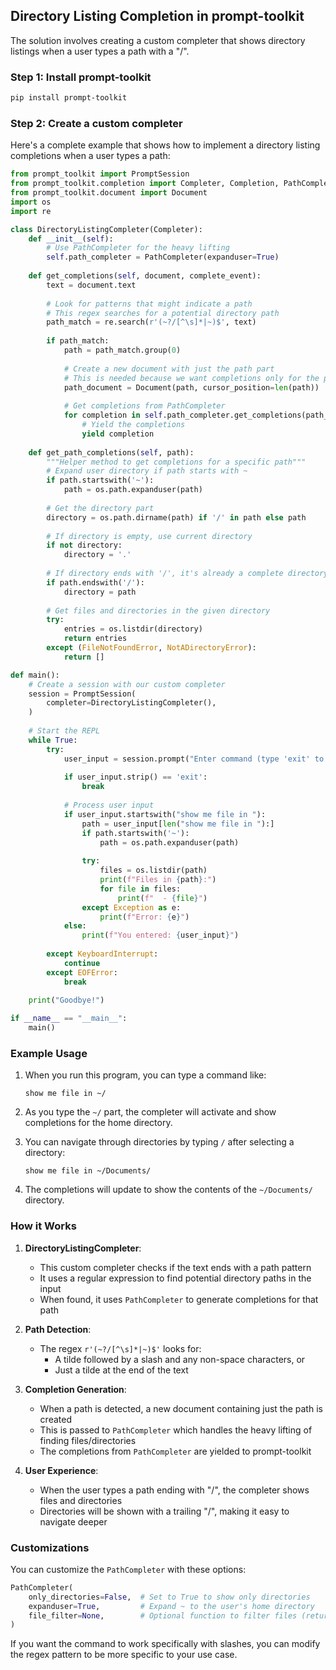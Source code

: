 ## Directory Listing Completion in prompt-toolkit

The solution involves creating a custom completer that shows directory listings when a user types a path with a "/".

### Step 1: Install prompt-toolkit

```bash
pip install prompt-toolkit
```

### Step 2: Create a custom completer

Here's a complete example that shows how to implement a directory listing completions when a user types a path:

```python
from prompt_toolkit import PromptSession
from prompt_toolkit.completion import Completer, Completion, PathCompleter
from prompt_toolkit.document import Document
import os
import re

class DirectoryListingCompleter(Completer):
    def __init__(self):
        # Use PathCompleter for the heavy lifting
        self.path_completer = PathCompleter(expanduser=True)
        
    def get_completions(self, document, complete_event):
        text = document.text
        
        # Look for patterns that might indicate a path
        # This regex searches for a potential directory path
        path_match = re.search(r'(~?/[^\s]*|~)$', text)
        
        if path_match:
            path = path_match.group(0)
            
            # Create a new document with just the path part
            # This is needed because we want completions only for the path part
            path_document = Document(path, cursor_position=len(path))
            
            # Get completions from PathCompleter
            for completion in self.path_completer.get_completions(path_document, complete_event):
                # Yield the completions
                yield completion
                
    def get_path_completions(self, path):
        """Helper method to get completions for a specific path"""
        # Expand user directory if path starts with ~
        if path.startswith('~'):
            path = os.path.expanduser(path)
            
        # Get the directory part
        directory = os.path.dirname(path) if '/' in path else path
        
        # If directory is empty, use current directory
        if not directory:
            directory = '.'
            
        # If directory ends with '/', it's already a complete directory path
        if path.endswith('/'):
            directory = path
            
        # Get files and directories in the given directory
        try:
            entries = os.listdir(directory)
            return entries
        except (FileNotFoundError, NotADirectoryError):
            return []

def main():
    # Create a session with our custom completer
    session = PromptSession(
        completer=DirectoryListingCompleter(),
    )
    
    # Start the REPL
    while True:
        try:
            user_input = session.prompt("Enter command (type 'exit' to quit): ")
            
            if user_input.strip() == 'exit':
                break
                
            # Process user input
            if user_input.startswith("show me file in "):
                path = user_input[len("show me file in "):]
                if path.startswith('~'):
                    path = os.path.expanduser(path)
                    
                try:
                    files = os.listdir(path)
                    print(f"Files in {path}:")
                    for file in files:
                        print(f"  - {file}")
                except Exception as e:
                    print(f"Error: {e}")
            else:
                print(f"You entered: {user_input}")
                
        except KeyboardInterrupt:
            continue
        except EOFError:
            break
            
    print("Goodbye!")

if __name__ == "__main__":
    main()
```

### Example Usage

1. When you run this program, you can type a command like:
   ```
   show me file in ~/
   ```

2. As you type the `~/` part, the completer will activate and show completions for the home directory.

3. You can navigate through directories by typing `/` after selecting a directory:
   ```
   show me file in ~/Documents/
   ```

4. The completions will update to show the contents of the `~/Documents/` directory.

### How it Works

1. **DirectoryListingCompleter**:
   - This custom completer checks if the text ends with a path pattern
   - It uses a regular expression to find potential directory paths in the input
   - When found, it uses `PathCompleter` to generate completions for that path

2. **Path Detection**:
   - The regex `r'(~?/[^\s]*|~)$'` looks for:
     - A tilde followed by a slash and any non-space characters, or
     - Just a tilde at the end of the text

3. **Completion Generation**:
   - When a path is detected, a new document containing just the path is created
   - This is passed to `PathCompleter` which handles the heavy lifting of finding files/directories
   - The completions from `PathCompleter` are yielded to prompt-toolkit

4. **User Experience**:
   - When the user types a path ending with "/", the completer shows files and directories 
   - Directories will be shown with a trailing "/", making it easy to navigate deeper

### Customizations

You can customize the `PathCompleter` with these options:

```python
PathCompleter(
    only_directories=False,  # Set to True to show only directories
    expanduser=True,         # Expand ~ to the user's home directory
    file_filter=None,        # Optional function to filter files (return True to include)
)
```

If you want the command to work specifically with slashes, you can modify the regex pattern to be more specific to your use case.

